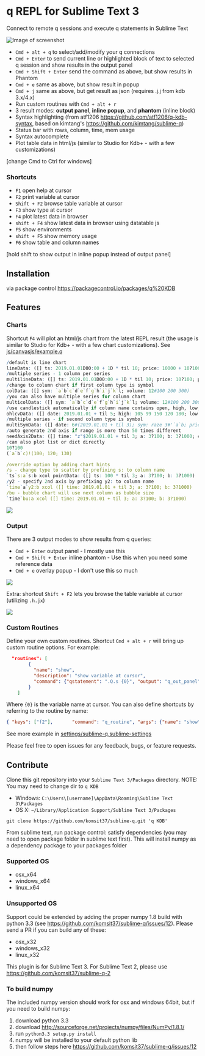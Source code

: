 # q REPL for Sublime Text 3
Connect to remote q sessions and execute q statements in Sublime Text

![Image of screenshot](./resources/showcase.gif)

* `Cmd + alt + q` to select/add/modify your q connections
* `Cmd + Enter` to send current line or highlighted block of text to selected q session and show results in the output panel
* `Cmd + Shift + Enter` send the command as above, but show results in Phantom
* `Cmd + e` same as above, but show result in popup
* `Cmd + j` same as above, but get result as json (requires .j.j from kdb 3.x/4.x)
* Run custom routines with `Cmd + alt + r`
* 3 result modes: **output panel**, **inline popup**, and **phantom** (inline block)
* Syntax highlighting (from atf1206 https://github.com/atf1206/q-kdb-syntax, based on kimtang's https://github.com/kimtang/sublime-q)
* Status bar with rows, column, time, mem usage
* Syntax autocomplete
* Plot table data in html/js (similar to Studio for Kdb+ - with a few customizations)

[change Cmd to Ctrl for windows]

### Shortcuts

* `F1` open help at cursor
* `F2` print variable at cursor
* `Shift + F2` browse table variable at cursor
* `F3` show type at cursor
* `F4` plot latest data in browser
* `shift + F4` show latest data in browser using datatable js
* `F5` show environments
* `shift + F5` show memory usage
* `F6` show table and column names

[hold shift to show output in inline popup instead of output panel]


## Installation
via package control https://packagecontrol.io/packages/q%20KDB

## Features

### Charts
Shortcut `F4` will plot an html/js chart from the latest REPL result (the usage is similar to Studio for Kdb+ - with a few chart customizations). See [js/canvasjs/example.q](./js/canvasjs/example.q)

```q
/default is line chart
lineData: ([] ts: 2019.01.01D00:00 + 1D * til 10; price: 10000 + 10?100)
/multiple series - 1 column per series
multilineData: ([] ts: 2019.01.01D00:00 + 1D * til 10; price: 10?100; price2: 10?200)
/change to column chart if first column type is symbol
colData: ([] sym: `a`b`c`d`e`f`g`h`i`j`k`l; volume: 12#100 200 300)
/you can also have multiple series for column chart
multicolData: ([] sym: `a`b`c`d`e`f`g`h`i`j`k`l; volume: 12#100 200 300; volume2: 12#400 330 210)
/use candlestick automatically if column name contains open, high, low, close. with optional volume column
ohlcvData: ([] date: 2019.01.01 + til 5; high: 105 99 150 120 180; low: 99 84 110 110 150; close: 102 99 105 120 180; open: 100 90 110 120 140; volume: 10000 15000 9000 12000 11000)
/multiple series - if second column type is symbol
multiSymData: ([] date: 6#(2019.01.01 + til 3); sym: raze 3#'`a`b; price: 100 + 6?100)
/auto generate 2nd axis if range is more than 50 times different 
needAxis2Data: ([] time: "z"$2019.01.01 + til 3; a: 3?100; b: 3?1000; c: 3?100; d: 3?100000)
/can also plot list or dict directly
10?100
(`a`b`c)!(100; 120; 130)

/override option by adding chart hints
/s - change type to scatter by prefixing s: to column name
`ts`s:a`s:b xcol pointData: ([] ts: 100 * til 3; a: 3?100; b: 3?1000)
/y2 - specify 2nd axis by prefixing y2: to column name
`time`a`y2:b xcol ([] time: 2019.01.01 + til 3; a: 3?100; b: 3?1000)
/bu - bubble chart will use next column as bubble size
`time`bu:a xcol ([] time: 2019.01.01 + til 3; a: 3?100; b: 3?1000)
```

![](./resources/charts.png)

### Output
There are 3 output modes to show results from q queries:
* `Cmd + Enter` output panel - I mostly use this
* `Cmd + Shift + Enter` inline phantom - Use this when you need some reference data
* `Cmd + e` overlay popup - I don't use this so much

![](./resources/output.png)

Extra: shortcut `Shift + F2` lets you browse the table variable at cursor (utilizing `.h.jx`)

![](./resources/browse_phantom.png)

### Custom Routines
Define your own custom routines. Shortcut `Cmd + alt + r` will bring up custom routine options. For example:

```json
  "routines": [
		{
		  "name": "show",
		  "description": "show variable at cursor",
		  "command": {"qstatement": ".Q.s {0}", "output": "q_out_panel"}
		}
	]
```

Where `{0}` is the variable name at cursor. You can also define shortcuts by referring to the routine by name:

```json
{ "keys": ["f2"],       "command": "q_routine", "args": {"name": "show"}, "context":[{ "key": "selector", "operator": "equal", "operand": "source.q" }]},
```

See more example in [settings/sublime-q.sublime-settings](./settings/sublime-q.sublime-settings)

Please feel free to open issues for any feedback, bugs, or feature requests.

## Contribute

Clone this git repository into your `Sublime Text 3/Packages` directory.
NOTE: You may need to change dir to `q KDB`

* Windows: `C:\Users\[username]\AppData\Roaming\Sublime Text 3\Packages`
* OS X: `~/Library/Application Support/Sublime Text 3/Packages`

```
git clone https://github.com/komsit37/sublime-q.git 'q KDB'
```
From sublime text, run package control: satisfy dependencies (you may need to open package folder in sublime text first). This will install numpy as a dependency package to your packages folder

### Supported OS
* osx_x64
* windows_x64
* linux_x64

### Unsupported OS
Support could be extended by adding the proper numpy 1.8 build with python 3.3 (see https://github.com/komsit37/sublime-q/issues/12). Please send a PR if you can build any of these:
* osx_x32
* windows_x32
* linux_x32

This plugin is for Sublime Text 3. For Sublime Text 2, please use https://github.com/komsit37/sublime-q-2

### To build numpy
The included numpy version should work for osx and windows 64bit, but if you need to build numpy:

1. download python 3.3
2. download http://sourceforge.net/projects/numpy/files/NumPy/1.8.1/
3. run `python3.3 setup.py install`
4. numpy will be installed to your default python lib
5. then follow steps here https://github.com/komsit37/sublime-q/issues/12
